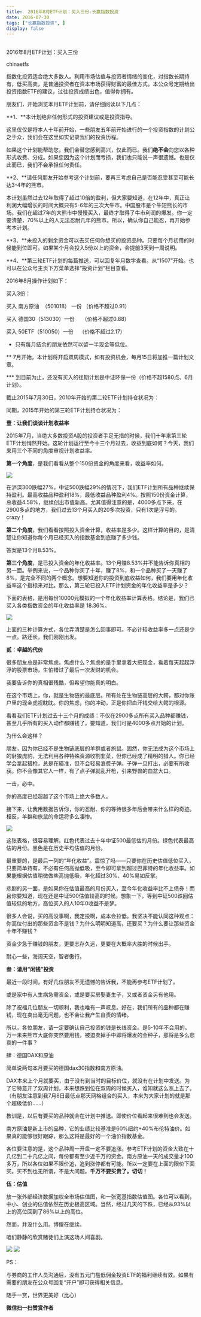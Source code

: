 ```yaml
---
title:  2016年8月ETF计划：买入三份-长赢指数投资
date: 2016-07-30
tags: ["长赢指数投资", ]
display: false
---
```



## 



2016年8月ETF计划：买入三份




chinaetfs




指数化投资适合绝大多数人。利用市场估值与投资者情绪的变化，对指数长期持有，低买高卖，是普通投资者在资本市场获得财富的最佳方式。本公众号定期给出投资指数ETF的建议，过往投资成绩出色，值得你拥有。






朋友们，开始浏览本月ETF计划前，请仔细阅读以下几点：



**1、**本计划绝非任何形式的投资建议或是投资指导。



这里仅仅是将本人十年前开始，一些朋友五年前开始进行的一个投资指数的计划公之于众，我们会在这里如实记录我们的投资历程。



如果这个计划能帮助您，我们会替您感到高兴，仅此而已。我们**绝不会**向您以各种形式收费、分成。如果您因为这个计划而亏损，我们也只能说一声很遗憾。也是仅此而已，我们不会承担任何责任。



**2、**请任何朋友开始参考这个计划前，要再三考虑自己是否能忍受甚至可能长达3-4年的熊市。



本计划虽然过去12年取得了超过10倍的盈利，但大家要知道，在12年中，真正让利润大幅增长的时间大概只有5-6年的三次大牛市。中国股市是个牛短熊长的市场。我们在超过7年的大熊市中慢慢买入，最终才取得了牛市利润的爆发。你一定要清楚，70%以上的人无法忍耐几年的熊市。所以，确认你自己能忍，再开始参考本计划。



**3、**未投入的剩余资金可以去买任何你想买的投资品种。只要每个月初用的时候能到位即可。如果某个月会投入5份以上的资金，会提前3天到一周说明。



**4、**第三轮ETF计划的每篇推送，可以回复年月数字查看。从“1507”开始。也可以在公众号主页下方菜单选择“投资计划”栏目查看。





2016年8月操作计划如下：





买入3份：



买入 南方原油 &nbsp;（501018） 一份 （价格不超过0.91）



买入 德国30（513030）一份 &nbsp; &nbsp; （价格不超过0.88）



买入 50ETF（510050）一份 &nbsp; &nbsp;（价格不超过2.17）





* 只有每月结余的朋友依然可以留一半现金等低位。



** 7月开始，本计划将开启双周模式，如有投资机会，每月15日将加推一篇计划文章。



*** 到目前为止，还没有买入的往期计划是中证环保一份（价格不超1580点、6月计划）。





截止2015年7月30日，2010年开始的第二轮ETF计划持仓状况为：





同期，2015年开始的第三轮ETF计划持仓状况为：











**壹：让我们谈谈计划收益率**



2015年7月，当绝大多数投资A股的投资者手足无措的时候，我们十年来第三轮ETF计划悄然开始。这轮计划运行至今十三个月过去，收益到底如何？今天，我们来用三个不同的角度审视计划收益率。



**第一个角度**，是我们看看从整个150份资金的角度来看，收益率如何。



<img data-s="300,640" data-type="png" src="http://mmbiz.qpic.cn/mmbiz_png/SEPick5M9xjNTqN8AH8F8BrVts1w7fpjgcP9WgfDE8rJ44o5Qb5SLwClibutAsSmiadWv9tzqbtuP66K24OP64fpg/0?wx_fmt=png" data-ratio="1.0433333333333332" data-w="300"/>

在沪深300跌幅27%，中证500跌幅29%的情况下，我们ETF计划所有品种继续保持盈利。最高收益品种盈利18%，最低收益品种盈利4%。按照150份资金计算，总收益4.58%，继续创出市值新高。尤其值得注意的是，4000多点下来，在2900多点的地方，我们过去13个月买入的20多次投资，只有1次是浮亏的。crazy！



**第二个角度**，我们看看按照投入资金计算，收益率是多少。这样计算的目的，是清楚让你知道你每个月已经买入的指数基金到底赚了多少钱。



答案是13个月8.53%。



**第三个角度**，是已投入资金的年化收益率。13个月赚8.53%并不能告诉你真相的另一面。举例来说，一个品种你买了十年，赚了8%，和一个品种买了一天赚了8%，是完全不同的两个概念。想要知道你的投资到底收益如何，我们要用年化收益率这个指标来对比。那么，第三轮已投入ETF计划资金的年化收益率是多少？



下面的表格，是用每份10000元模拟的一个年化收益率计算表格。结论是，我们已买入各类指数资金的年化收益率是 18.36%。



<img data-s="300,640" data-type="png" src="http://mmbiz.qpic.cn/mmbiz_png/SEPick5M9xjNTqN8AH8F8BrVts1w7fpjgxWKqPkszj3wichiauTXencG1teGB7JcTMNXS2a3fJiaRkicqgy4Je1Xmkg/0?wx_fmt=png" data-ratio="2.7341772151898733" data-w="237"/>



上面的三种计算方式，各位弄清楚是怎么回事即可。不必计较收益率多一点还是少一点。路还长，我们刚刚出发。





**贰：卓越的代价**



很多朋友总是非常焦虑。焦虑什么？焦虑的是手里拿着大把现金，看着每天起起浮浮的股票市场，生怕错过了最后一次发财的机会。



我要告诉你的真相很残酷，但希望你能真的明白。



在这个市场上，你，就是生物链的最底层。所有处在生物链高层的大鳄，都对你账户里的现金虎视眈眈。你的焦虑，你的冲动，正是你把血汗钱交给大鳄的根源。



看看我们ETF计划过去十三个月的成绩：不仅在2900多点所有买入品种都赚钱，甚至几乎所有的买入动作都赚钱了。要知道，我们可是4000多点开始的计划。



为什么会这样？



朋友，因为你已经不是生物链底层的羊群或者旅鼠。固然，你无法成为这个市场上的豺狼虎豹，无法利用各种特殊资源收割韭菜，但你已经成了精明的猎人。你已经学会拿起猎枪，总是在瞄准，但不会轻易浪费子弹。子弹一旦打出，必要有所收获。你不会像其它人一样，有了点子弹就乱开枪，引来野兽的血盆大口。



一击，必中。



你的高度已经超越了这个市场上绝大多数人。



接下来，让我用数据告诉你，你的忍耐、你的等待很多年后会带来什么样的奇迹。相反，羊群和旅鼠的命运将多么凄惨。



<img data-s="300,640" data-type="png" src="http://mmbiz.qpic.cn/mmbiz_png/SEPick5M9xjNTqN8AH8F8BrVts1w7fpjg1eX3icW4ggBkCYhicWyicq4hiav66WoMnYn4zAhOkQRdXgs96QzBqHHnnQ/0?wx_fmt=png" data-ratio="0.5238095238095238" data-w="399"/>

这张表格，很容易理解。红色代表过去十年中证500最低估的月份。绿色代表最高估的月份。黑色是在历史平均估值的月份。



最重要的，是最后一列的“年化收益”。震惊了吗——只要你在历史估值低位买入，只要简单持有，不必有任何高抛低吸，至今即可拿到超过巴菲特的年化收益率。如果能根据估值稍微做些高抛低吸，年化超过30%、40%易如反掌。



悲剧的另一面，是如果你在估值最高的月份买入，至今年化收益率比不上债券！而且你要知道，现在还是中证500估值较高的时候。想象一下，等到中证500跌回估值较低的地方，高位买入的人10年0收益不是梦。



很多人会说，买的高没事啊，我定投啊，成本会拉低。我坚决不能认同这种观点：你高位付出的那些资金不是钱？为什么明明知道高，还要买？为什么要让那些资金十年不赚钱？



资金少急于赚钱的朋友，更要志存久远，更要在大概率大胜的时候出手。



耐心一些，海阔天空，智者傲行。







**叁：请用“闲钱”投资**



最近一段时间，有好几位朋友不无遗憾的告诉我，不能再参考ETF计划了。



或是家中有人生病急需资金，或是要买房娶妻生子，又或者资金另有他用。



除了祝福几位朋友一切顺利，我也唯有一声叹息。好在，我们所有的品种都在赚钱，现在卖出毫无问题，也不会让我产生自责的情绪。



所以，各位朋友，请一定要确认自己投资的钱是长线资金。是5-10年不会用的。万一未来熊市大底你突然要用钱，被迫卖掉手中即将爆发的金种子，那将是多么悲哀的一件事？







肆：德国DAX和原油



简单说两句本月要买的德国dax30指数和南方原油。



DAX本来上个月就要买，由于没有到当时的目标价位，就没有在计划中发送。为了它特意开了双周计划，本来想跌到位在双周的时候买入，谁知就这么涨上去了。（有朋友注意到我7月8日最低点那天网格组合的买入，本来为大家计划的就是那个超级低价……）



教训是，以后有要买的品种就会在计划中推送。即使价位看起来很难到也会发送。



南方原油是新上市的品种，它的业绩比较基准是60%纽约+40%布伦特油价。如果真的能够很好跟踪，那么这将是最好的一个油价指数基金。



各位要注意的是，这个品种周一开盘一定不要追涨。参考ETF计划的资金大致在十几亿到二十几亿之间，每份都有至少近千万的资金。南方原油一天的成交量才100多万，所以各位如果不限价追，追到涨停都有可能。所以一定要在上面的限价下面买。买不到也无所谓，不是大问题。**千万不要买贵了。切切！**



**伍：估值**



放一张外部经济数据加权全市场估值图，和一张宽基指数估值图。各位可以看到，中小、创业的估值依然在历史极高区域。当然，经过几天的下跌，已经从93%以上的高位回到了86%以上的高位。



然而，并没什么用。博傻在继续。



咱们静静的欣赏赌徒们上演这场人间喜剧。



<img data-s="300,640" data-type="png" src="http://mmbiz.qpic.cn/mmbiz_png/SEPick5M9xjNTqN8AH8F8BrVts1w7fpjgzq9Wazfxn4nA6RCySyWgKDKSPjSKeAbKclhrBHWYHgXlndtiaSMCNuw/0?wx_fmt=png" style="" data-ratio="0.6564748201438849" data-w=""/>



<img data-s="300,640" data-type="png" src="http://mmbiz.qpic.cn/mmbiz_png/SEPick5M9xjNTqN8AH8F8BrVts1w7fpjgoyPicKu4KsHaiaS1U725qibFUIs0xQo1ne2qHkDlIDTpQVS5s2DQWpvdg/0?wx_fmt=png" style="" data-ratio="0.6025179856115108" data-w=""/>







PS：



与券商的工作人员沟通后，没有五元门槛低佣金投资ETF的福利继续有效。如果有需要的朋友在公众号回复“开户”即可获得相关信息。

随手一赏，世界更美好（比心）


**微信扫一扫赞赏作者**